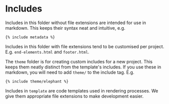 # Includes

Includes in this folder without file extensions are intended for use in markdown. This keeps their syntax neat and intuitive, e.g.

``` liquid
{% include metadata %}
```

Includes in this folder with file extensions tend to be customised per project. E.g. `end-elements.html` and `footer.html`.

The `theme` folder is for creating custom includes for a new project. This keeps them neatly distinct from the template's includes. If you use these in markdown, you will need to add `theme/` to the include tag. E.g.

```liquid
{% include theme/elephant %}
```

Includes in `template` are code templates used in rendering processes. We give them appropriate file extensions to make development easier.
